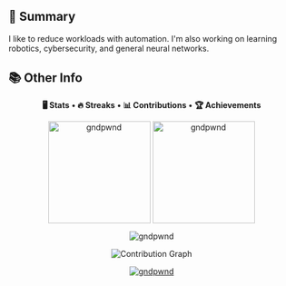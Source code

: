 ## 📎 Summary

I like to reduce workloads with automation. I'm also working on learning robotics, cybersecurity, and general neural networks. 

## 📚 Other Info

<summary align="center" ><b>🖥️ Stats </b>•<b> 🔥 Streaks </b>•<b> 📊 Contributions </b>•<b> 🏆 Achievements</b></summary>

<p align="center"><img height="180em" src="https://github-readme-stats.vercel.app/api?username=gndpwnd&hide_border=true&count_private=true&show_icons=true&theme=github_dark&color=1DA1F2" alt="gndpwnd" align = "center"/>
<img height="180em" src="https://github-readme-stats.vercel.app/api/top-langs?username=gndpwnd&show_icons=true&locale=en&layout=compact&hide_border=true&theme=github_dark&" alt="gndpwnd" align = "center"/></p>

<p align="center"><img src="https://github-readme-streak-stats.herokuapp.com/?user=gndpwnd&theme=black-ice&hide_border=true&stroke=0000&background=0D1117&ring=e05397&fire=e05397&currStreakLabel=e05397](https://streak-stats.demolab.com?user=gndpwnd&theme=dark&background=0D1117&stroke=1DA1F2&ring=1DA1F2&fire=1DA1F2&currStreakLabel=1DA1F2&sideNums=1DA1F2&currStreakNum=1DA1F2&sideLabels=1DA1F2&border=1DA1F2" alt="gndpwnd" /></p>

<p align="center"<a href="#"><img alt="Contribution Graph" src="https://activity-graph.herokuapp.com/graph?username=gndpwnd&bg_color=0D1117&color=1DA1F2&line=1DA1F2&point=FFFFFF&hide_border=true&" /></a></p>

<p align="center"> <a href="https://github.com/gndpwnd"><img src="https://github-profile-trophy.vercel.app/?username=gndpwnd&margin-w=5&theme=algolia&no-bg=true" alt="gndpwnd" /></a> </p>
